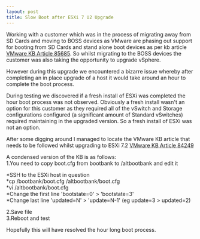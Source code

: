 ```yaml
---
layout: post
title: Slow Boot after ESXi 7 U2 Upgrade
---
```

Working with a customer which was in the process of migrating away from SD Cards and moving to BOSS devices as VMware are phasing out support for booting from SD Cards and stand alone boot devices as per kb article [VMware KB Article 85685](https://kb.vmware.com/s/article/85685). So whilst migrating to the BOSS devices the customer was also taking the opportunity to upgrade vSphere.

However during this upgrade we encountered a bizarre issue whereby after completing an in place upgrade of a host it would take around an hour to complete the boot process.

During testing we discovered if a fresh install of ESXi was completed the hour boot process was not observed.
Obviously a fresh install wasn't an option for this customer as they required all of the vSwitch and Storage configurations configured (a significant amount of Standard vSwitches) required maintaining in the upgraded version. So a fresh install of ESXi was not an option.

After some digging around I managed to locate the VMware KB article that needs to be followed whilst upgrading to ESXi 7.2 [VMware KB Article 84249](https://kb.vmware.com/s/article/84249)

A condensed version of the KB is as follows:  
1.You need to copy boot.cfg from bootbank to /altbootbank and edit it 

  *SSH to the ESXi host in question  
  *cp /bootbank/boot.cfg /altbootbank/boot.cfg  
  *vi /altbootbank/boot.cfg  
  *Change the first line 'bootstate=0' > 'bootstate=3'  
  *Change last line 'updated=N' > 'update=N-1' (eg update=3 > updated=2)  

2.Save file  
3.Reboot and test  

Hopefully this will have resolved the hour long boot process.
